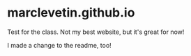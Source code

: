 # marclevetin.github.io
Test for the class.  Not my best website, but it's great for now!

I made a change to the readme, too!